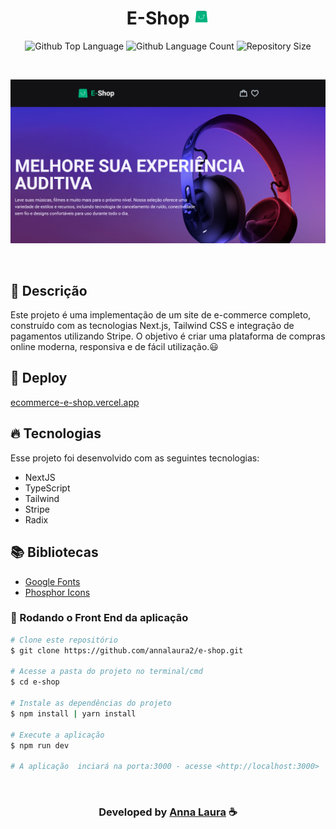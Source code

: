 <h1 align="center">
    E-Shop 
    <img width="25px" src="https://raw.githubusercontent.com/EvanderInacio/E-Shop/9e5389b386c8550d7fd30558fcf9aa8e51fe1db6/public/logo.svg"/>
</h1>

 <p align="center">
  <img alt="Github Top Language" src="https://img.shields.io/github/languages/top/EvanderInacio/E-Shop?color=00875f">
  <img alt="Github Language Count" src="https://img.shields.io/github/languages/count/EvanderInacio/E-Shop?color=00875f">
  <img alt="Repository Size" src="https://img.shields.io/github/repo-size/EvanderInacio/E-Shop?color=00875f">
</p>

<br>

![Resultado final do projeto](https://raw.githubusercontent.com/EvanderInacio/E-Shop/master/public/preview.png)

<br>

## 📝 Descrição

Este projeto é uma implementação de um site de e-commerce completo, construído com as tecnologias Next.js, Tailwind CSS e integração de pagamentos utilizando Stripe. O objetivo é criar uma plataforma de compras online moderna, responsiva e de fácil utilização.😃

## 🚀 Deploy

[ecommerce-e-shop.vercel.app](https://ecommerce-e-shop.vercel.app/)

## 🔥 Tecnologias

Esse projeto foi desenvolvido com as seguintes tecnologias:

- NextJS
- TypeScript
- Tailwind
- Stripe
- Radix

## 📚 Bibliotecas

- [Google Fonts](https://fonts.google.com/)
- [Phosphor Icons](https://phosphoricons.com/)


### 🎲 Rodando o Front End da aplicação

```bash
# Clone este repositório
$ git clone https://github.com/annalaura2/e-shop.git

# Acesse a pasta do projeto no terminal/cmd
$ cd e-shop

# Instale as dependências do projeto
$ npm install | yarn install 

# Execute a aplicação
$ npm run dev

# A aplicação  inciará na porta:3000 - acesse <http://localhost:3000>
```

<br>

  <h3 align="center"> Developed by <a href="https://www.linkedin.com/in/anna-laura-39158821a/">Anna Laura</a> ☕</h3>
